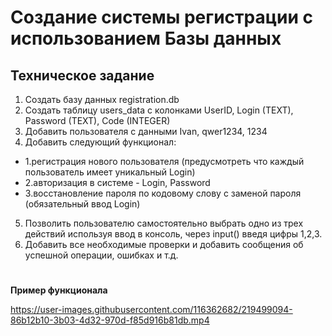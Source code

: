 # Создание системы регистрации с использованием Базы данных

## Техническое задание 

1. Создать базу данных registration.db
2. Создать таблицу users_data с колонками UserID, Login (TEXT), Password (TEXT), Code (INTEGER)
3. Добавить пользователя с данными Ivan, qwer1234, 1234
4. Добавить следующий функционал:
- 1.регистрация нового пользователя (предусмотреть что каждый пользователь имеет уникальный Login)
- 2.авторизация в системе - Login, Password
- 3.восстановление пароля по кодовому слову с заменой пароля (обязательный ввод Login)
5. Позволить пользователю самостоятельно выбрать одно из трех действий используя ввод в консоль,
через input() введя цифры 1,2,3.
6. Добавить все необходимые проверки и добавить сообщения об успешной операции, ошибках и т.д.
#
**Пример функционала** 

https://user-images.githubusercontent.com/116362682/219499094-86b12b10-3b03-4d32-970d-f85d916b81db.mp4

#
